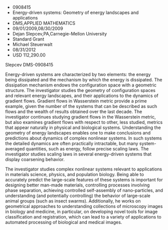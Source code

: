 
* 0908415
* Energy-driven systems: Geometry of energy landscapes and applications
* DMS,APPLIED MATHEMATICS
* 09/01/2009,08/30/2009
* Dejan Slepcev,PA,Carnegie-Mellon University
* Standard Grant
* Michael Steuerwalt
* 08/31/2012
* USD 112,290.00

Slepcev DMS-0908415

Energy-driven systems are characterized by two elements: the energy being
dissipated and the mechanism by which the energy is dissipated. The dissipation
mechanism endows the configuration space with a geometric structure. The
investigator studies the geometry of configuration spaces and relevant energy
landscapes, and their applications to the dynamics of gradient flows. Gradient
flows in Wasserstein metric provide a prime example, given the number of the
systems that can be described as such flows and the wealth of results obtained
over the last decade. The investigator continues studying gradient flows in the
Wasserstein metric, but also examines gradient flows with respect to other, less
studied, metrics that appear naturally in physical and biological systems.
Understanding the geometry of energy landscapes enables one to make conclusions
and predictions about dynamics of complex nonlinear systems. In such systems the
detailed dynamics are often practically intractable, but many system-averaged
quantities, such as energy, follow precise scaling laws. The investigator
studies scaling laws in several energy-driven systems that display coarsening
behavior.

The investigator studies complex nonlinear systems relevant to applications in
materials science, physics, and population biology. Being able to accurately
predict the large-scale features of these systems is important for designing
better man-made materials, controlling processes involving phase separation,
achieving controlled self-assembly of nano-particles, and understanding (and
potentially controlling) the behavior of large-scale animal groups (such as
insect swarms). Additionally, he works on geometrical approaches to
understanding collections of microscopy images in biology and medicine, in
particular, on developing novel tools for image classification and registration,
which can lead to a variety of applications to automated processing of
biological and medical images.
